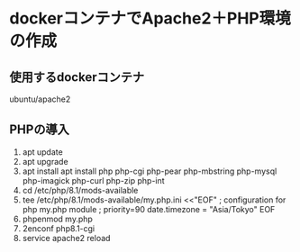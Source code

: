 # dockerコンテナでApache2＋PHP環境の作成

## 使用するdockerコンテナ

ubuntu/apache2

## PHPの導入

1. apt update
1. apt upgrade
1. apt install apt install php php-cgi php-pear php-mbstring php-mysql php-imagick php-curl php-zip php-int
1. cd /etc/php/8.1/mods-available
1. tee /etc/php/8.1/mods-available/my.php.ini <<"EOF"
; configuration for php my.php module
; priority=90
date.timezone = "Asia/Tokyo"
EOF
1. phpenmod my.php
2. 2enconf php8.1-cgi
3. service apache2 reload